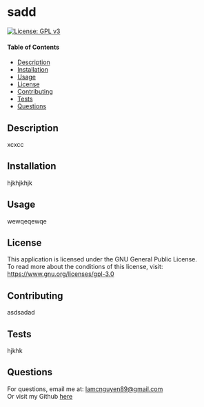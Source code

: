
# sadd

[![License: GPL v3](https://img.shields.io/badge/License-GPLv3-blue.svg)](https://www.gnu.org/licenses/gpl-3.0)

#### Table of Contents
* [Description](##Description)
* [Installation](##Installation)
* [Usage](##Usage)
* [License](##License)
* [Contributing](##Contributing)
* [Tests](##Tests)
* [Questions](##Questions)

## Description

xcxcc

## Installation

hjkhjkhjk

## Usage 

wewqeqewqe


## License

This application is licensed under the GNU General Public License. <br /> To read more about the conditions of this license, visit: https://www.gnu.org/licenses/gpl-3.0 

## Contributing

asdsadad

## Tests

hjkhk

## Questions

For questions, email me at: lamcnguyen89@gmail.com <br />
Or visit my Github [here](https://github.com/lamcnguyen89)

        